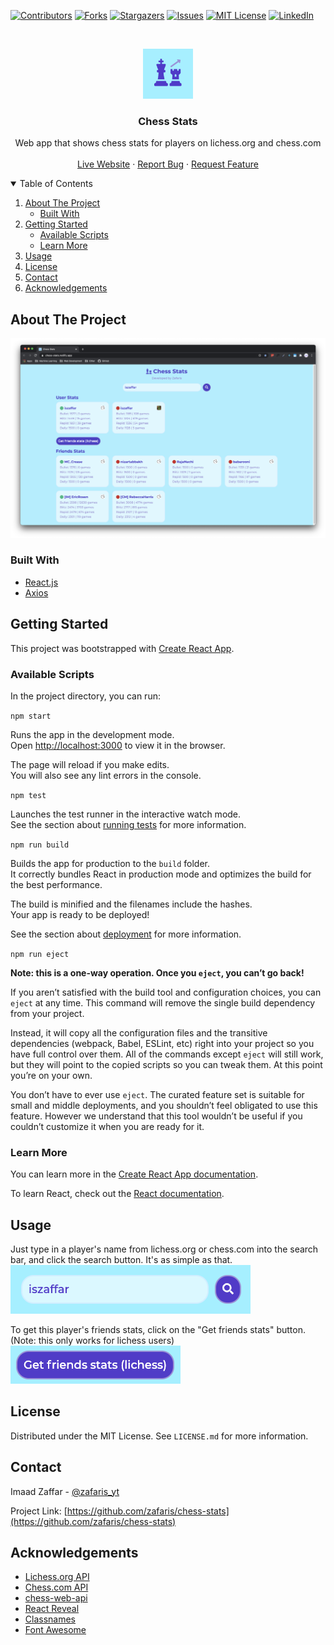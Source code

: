 <!--
*** Thanks for checking out the Best-README-Template. If you have a suggestion
*** that would make this better, please fork the repo and create a pull request
*** or simply open an issue with the tag "enhancement".
*** Thanks again! Now go create something AMAZING! :D
***
***
***
*** To avoid retyping too much info. Do a search and replace for the following:
*** zafaris, chess-stats, zafaris.dev@gmail.com, Chess Stats, Web app that shows chess stats for players on lichess.org and chess.com
-->

<!-- PROJECT SHIELDS -->
<!--
*** I'm using markdown "reference style" links for readability.
*** Reference links are enclosed in brackets [ ] instead of parentheses ( ).
*** See the bottom of this document for the declaration of the reference variables
*** for contributors-url, forks-url, etc. This is an optional, concise syntax you may use.
*** https://www.markdownguide.org/basic-syntax/#reference-style-links
-->

[![Contributors][contributors-shield]][contributors-url]
[![Forks][forks-shield]][forks-url]
[![Stargazers][stars-shield]][stars-url]
[![Issues][issues-shield]][issues-url]
[![MIT License][license-shield]][license-url]
[![LinkedIn][linkedin-shield]][linkedin-url]

<!-- PROJECT LOGO -->
<br />
<p align="center">
  <a href="https://github.com/zafaris/chess-stats">
    <img src="public/android-chrome-512x512.png" alt="Logo" width="80" height="80">
  </a>

  <h3 align="center">Chess Stats</h3>

  <p align="center">
    Web app that shows chess stats for players on lichess.org and chess.com
    <br />
    <br />
    <a href="https://chess-stats.netlify.app/">Live Website</a>
    ·
    <a href="https://github.com/zafaris/chess-stats/issues">Report Bug</a>
    ·
    <a href="https://github.com/zafaris/chess-stats/issues">Request Feature</a>
  </p>
</p>

<!-- TABLE OF CONTENTS -->
<details open="open">
  <summary>Table of Contents</h2></summary>
  <ol>
    <li>
      <a href="#about-the-project">About The Project</a>
      <ul>
        <li><a href="#built-with">Built With</a></li>
      </ul>
    </li>
    <li>
      <a href="#getting-started">Getting Started</a>
      <ul>
        <li><a href="#available-scripts">Available Scripts</a></li>
        <li><a href="#learn-more">Learn More</a></li>
      </ul>
    </li>
    <li><a href="#usage">Usage</a></li>
    <li><a href="#license">License</a></li>
    <li><a href="#contact">Contact</a></li>
    <li><a href="#acknowledgements">Acknowledgements</a></li>
  </ol>
</details>

<!-- ABOUT THE PROJECT -->

## About The Project

[![Product Name Screen Shot][product-screenshot]](https://chess-stats.netlify.app/)

### Built With

- [React.js](https://reactjs.org/)
- [Axios](https://github.com/axios/axios)

<!-- GETTING STARTED -->

## Getting Started

This project was bootstrapped with [Create React App](https://github.com/facebook/create-react-app).

### Available Scripts

In the project directory, you can run:

`npm start`

Runs the app in the development mode.\
Open [http://localhost:3000](http://localhost:3000) to view it in the browser.

The page will reload if you make edits.\
You will also see any lint errors in the console.

`npm test`

Launches the test runner in the interactive watch mode.\
See the section about [running tests](https://facebook.github.io/create-react-app/docs/running-tests) for more information.

`npm run build`

Builds the app for production to the `build` folder.\
It correctly bundles React in production mode and optimizes the build for the best performance.

The build is minified and the filenames include the hashes.\
Your app is ready to be deployed!

See the section about [deployment](https://facebook.github.io/create-react-app/docs/deployment) for more information.

`npm run eject`

**Note: this is a one-way operation. Once you `eject`, you can’t go back!**

If you aren’t satisfied with the build tool and configuration choices, you can `eject` at any time. This command will remove the single build dependency from your project.

Instead, it will copy all the configuration files and the transitive dependencies (webpack, Babel, ESLint, etc) right into your project so you have full control over them. All of the commands except `eject` will still work, but they will point to the copied scripts so you can tweak them. At this point you’re on your own.

You don’t have to ever use `eject`. The curated feature set is suitable for small and middle deployments, and you shouldn’t feel obligated to use this feature. However we understand that this tool wouldn’t be useful if you couldn’t customize it when you are ready for it.

### Learn More

You can learn more in the [Create React App documentation](https://facebook.github.io/create-react-app/docs/getting-started).

To learn React, check out the [React documentation](https://reactjs.org/).

<!-- USAGE EXAMPLES -->

## Usage

Just type in a player's name from lichess.org or chess.com into the search bar, and click the search button. It's as simple as that.
<br />
![Demo Image 1][demo-1-image]

To get this player's friends stats, click on the "Get friends stats" button. (Note: this only works for lichess users)
<br />
![Demo Image 2][demo-2-image]

<!-- LICENSE -->

## License

Distributed under the MIT License. See `LICENSE.md` for more information.

<!-- CONTACT -->

## Contact

Imaad Zaffar - [@zafaris_yt](https://www.instagram.com/zafaris_yt)

Project Link: [https://github.com/zafaris/chess-stats](https://github.com/zafaris/chess-stats)

<!-- ACKNOWLEDGEMENTS -->

## Acknowledgements

- [Lichess.org API](https://lichess.org/api)
- [Chess.com API](https://www.chess.com/news/view/published-data-api#pubapi-general-current)
- [chess-web-api](https://www.npmjs.com/package/chess-web-api)
- [React Reveal](https://www.react-reveal.com/)
- [Classnames](https://www.npmjs.com/package/classnames)
- [Font Awesome](https://fontawesome.com/)

<!-- MARKDOWN LINKS & IMAGES -->
<!-- https://www.markdownguide.org/basic-syntax/#reference-style-links -->

[contributors-shield]: https://img.shields.io/github/contributors/zafaris/chess-stats.svg?style=for-the-badge
[contributors-url]: https://github.com/zafaris/chess-stats/graphs/contributors
[forks-shield]: https://img.shields.io/github/forks/zafaris/chess-stats.svg?style=for-the-badge
[forks-url]: https://github.com/zafaris/chess-stats/network/members
[stars-shield]: https://img.shields.io/github/stars/zafaris/chess-stats.svg?style=for-the-badge
[stars-url]: https://github.com/zafaris/chess-stats/stargazers
[issues-shield]: https://img.shields.io/github/issues/zafaris/chess-stats.svg?style=for-the-badge
[issues-url]: https://github.com/zafaris/chess-stats/issues
[license-shield]: https://img.shields.io/github/license/zafaris/chess-stats.svg?style=for-the-badge
[license-url]: https://github.com/zafaris/chess-stats/blob/master/LICENSE.md
[linkedin-shield]: https://img.shields.io/badge/-LinkedIn-black.svg?style=for-the-badge&logo=linkedin&colorB=555
[linkedin-url]: https://www.linkedin.com/in/imaad-zaffar/
[product-screenshot]: images/product-screenshot.png
[demo-1-image]: images/demo-1.png
[demo-2-image]: images/demo-2.png
